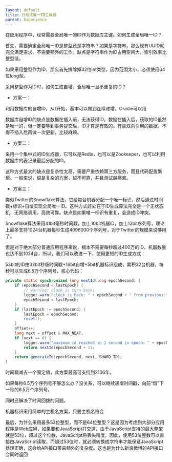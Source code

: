 ```yaml
---
layout: default
title: 分布式唯一ID生成器
parent: Experience
---
```


在应用程序中，经常需要全局唯一的ID作为数据库主键。如何生成全局唯一ID？

首先，需要确定全局唯一ID是整型还是字符串？如果是字符串，那么现有UUID就完全满足需求，不需要额外的工作。缺点是字符串作为ID占用空间大，索引效率比整型低。

如果采用整型作为ID，那么首先排除掉32位int类型，因为范围太小，必须使用64位long型。

采用整型作为ID时，如何生成自增、全局唯一且不重复的ID？

- 方案一：

利用数据库的自增ID，从1开始，基本可以做到连续递增。Oracle可以用 

数据库自增ID的缺点是数据在插入前，无法获得ID。数据在插入后，获取的ID虽然是唯一的，但一定要等到事务提交后，ID才算是有效的。有些双向引用的数据，不得不插入后再做一次更新，比较麻烦。

- 方案二：

采用一个集中式的ID生成器，它可以是Redis，也可以是Zookeeper，也可以利用数据库的表记录最后分配的ID。

这种方式最大的缺点是复杂性太高，需要严重依赖第三方服务，而且代码配置繁琐。一般来说，越是复杂的方案，越不可靠，并且测试越痛苦。

- 方案三：

类似Twitter的Snowflake算法，它给每台机器分配一个唯一标识，然后通过时间戳+标识+自增实现全局唯一ID。这种方式好处在于ID生成算法完全是一个无状态机，无网络调用，高效可靠。缺点是如果唯一标识有重复，会造成ID冲突。

Snowflake算法采用41bit毫秒时间戳，加上10bit机器ID，加上12bit序列号，理论上最多支持1024台机器每秒生成4096000个序列号，对于Twitter的规模来说够用了。

但是对于绝大部分普通应用程序来说，根本不需要每秒超过400万的ID，机器数量也达不到1024台，所以，我们可以改进一下，使用更短的ID生成方式：

53bit的ID由32bit秒级时间戳+16bit自增+5bit机器标识组成，累积32台机器，每秒可以生成6.5万个序列号，核心代码：

```java
private static synchronized long nextId(long epochSecond) {
    if (epochSecond < lastEpoch) {
        // warning: clock is turn back:
        logger.warn("clock is back: " + epochSecond + " from previous:" + lastEpoch);
        epochSecond = lastEpoch;
    }
    if (lastEpoch != epochSecond) {
        lastEpoch = epochSecond;
        reset();
    }
    offset++;
    long next = offset & MAX_NEXT;
    if (next == 0) {
        logger.warn("maximum id reached in 1 second in epoch: " + epochSecond);
        return nextId(epochSecond + 1);
    }
    return generateId(epochSecond, next, SHARD_ID);
}
```

时间戳减去一个固定值，此方案最高可支持到2106年。

如果每秒6.5万个序列号不够怎么办？没关系，可以继续递增时间戳，向前“借”下一秒的6.5万个序列号。

同时还解决了时间回拨的问题。

机器标识采用简单的主机名方案，只要主机名符合 

最后，为什么采用最多53位整型，而不是64位整型？这是因为考虑到大部分应用程序是Web应用，如果要和JavaScript打交道，由于JavaScript支持的最大整型就是53位，超过这个位数，JavaScript将丢失精度。因此，使用53位整数可以直接由JavaScript读取，而超过53位时，就必须转换成字符串才能保证JavaScript处理正确，这会给API接口带来额外的复杂度。这也是为什么新浪微博的API接口会同时返回 